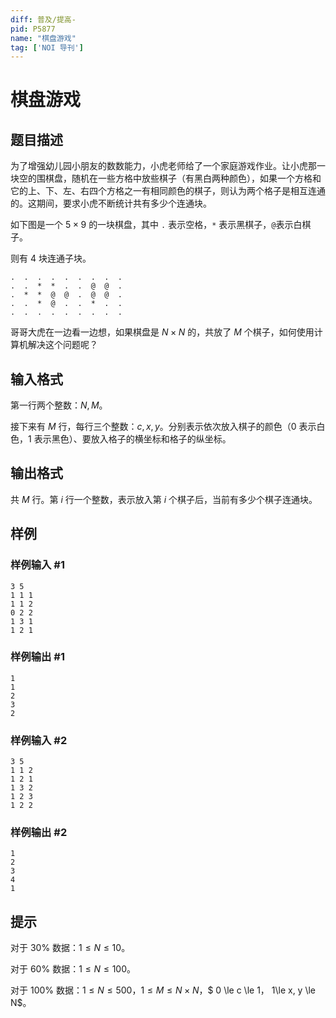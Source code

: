 ```yaml
---
diff: 普及/提高-
pid: P5877
name: "棋盘游戏"
tag: ['NOI 导刊']
---
```

# 棋盘游戏
## 题目描述

为了增强幼儿园小朋友的数数能力，小虎老师给了一个家庭游戏作业。让小虎那一块空的围棋盘，随机在一些方格中放些棋子（有黑白两种颜色），如果一个方格和它的上、下、左、右四个方格之一有相同颜色的棋子，则认为两个格子是相互连通的。这期间，要求小虎不断统计共有多少个连通块。

如下图是一个 $5\times 9$ 的一块棋盘，其中 `.` 表示空格，`*` 表示黑棋子，`@`表示白棋子。

则有 $4$ 块连通子块。
```
.  .  .  .  .  .  .  .  .
.  .  *  *  .  .  @  @  .
.  *  *  @  @  .  @  @  .
.  .  *  @  .  .  *  .  .
.  .  .  .  .  .  .  .  .
```

哥哥大虎在一边看一边想，如果棋盘是 $N\times N$ 的，共放了 $M$ 个棋子，如何使用计算机解决这个问题呢？
## 输入格式

第一行两个整数：$N,M$。

接下来有 $M$ 行，每行三个整数：$c, x, y$。分别表示依次放入棋子的颜色（$0$ 表示白色，$1$ 表示黑色）、要放入格子的横坐标和格子的纵坐标。

## 输出格式

共 $M$ 行。第 $i$ 行一个整数，表示放入第 $i$ 个棋子后，当前有多少个棋子连通块。
## 样例

### 样例输入 #1
```
3 5    
1 1 1  
1 1 2  
0 2 2  
1 3 1  
1 2 1  

```
### 样例输出 #1
```
1 
1 
2 
3 
2

```
### 样例输入 #2
```
3 5
1 1 2
1 2 1
1 3 2
1 2 3
1 2 2

```
### 样例输出 #2
```
1
2
3
4
1

```
## 提示

对于 $30\%$ 数据：$1\le N \le 10$。

对于 $60\%$ 数据：$1\le N\le 100$。

对于 $100\%$ 数据：$1\le N\le 500$，$1\le M \le N \times N$，$ 0 \le c \le 1$，$ 1\le x, y \le N$。
